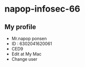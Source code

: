 # napop-infosec-66 

## My profile 
- Mr.napop ponsen
- ID : 6302041620061
- CED9
- Edit at My Mac
- Change user
